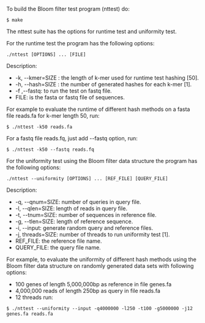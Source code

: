 To build the Bloom filter test program (nttest) do:
```
$ make
```
The nttest suite has the options for runtime test and uniformity test. 

For the runtime test the program has the following options:
```
./nttest [OPTIONS] ... [FILE]
```
Description:
* -k,  --kmer=SIZE : the length of k-mer used for runtime test hashing [50].
* -h,  --hash=SIZE : the number of generated hashes for each k-mer [1].
* -f ,--fastq: to run the test on fastq file.
* FILE: is the fasta or fastq file of sequences.

For example to evaluate the runtime of different hash methods on a fasta file reads.fa for k-mer length 50, run:
```
$ ./nttest -k50 reads.fa 
```
For a fastq file reads.fq, just add --fastq option, run:
```
$ ./nttest -k50 --fastq reads.fq 
```

For the uniformity test using the Bloom filter data structure the program has the following options:
```
./nttest --uniformity [OPTIONS] ... [REF_FILE] [QUERY_FILE]
```

Description:
* -q, --qnum=SIZE: number of queries in query file.
* -l, --qlen=SIZE: length of reads in query file.
* -t, --tnum=SIZE: number of sequences in reference file.
* -g, --tlen=SIZE: length of reference sequence.
* -i, --input: generate random query and reference files.
* -j, threads=SIZE: number of threads to run uniformity test [1].
* REF_FILE: the reference file name.
* QUERY_FILE: the query file name.

For example, to evaluate the uniformity of different hash methods using the Bloom filter data structure on randomly generated data sets with following options:
* 100 genes of length 5,000,000bp as reference in file genes.fa
* 4,000,000 reads of length 250bp as query in file reads.fa
* 12 threads
run:
```
$ ./nttest --uniformity --input -q4000000 -l250 -t100 -g5000000 -j12 genes.fa reads.fa 
```
